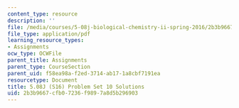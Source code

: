 ```yaml
---
content_type: resource
description: ''
file: /media/courses/5-08j-biological-chemistry-ii-spring-2016/2b3b9667cfb07236f9897a8d5b296903_MIT5_08jS16ps10_soln.pdf
file_type: application/pdf
learning_resource_types:
- Assignments
ocw_type: OCWFile
parent_title: Assignments
parent_type: CourseSection
parent_uid: f58ea98a-f2ed-3714-ab17-1a8cbf7191ea
resourcetype: Document
title: 5.08J (S16) Problem Set 10 Solutions
uid: 2b3b9667-cfb0-7236-f989-7a8d5b296903
---
```

